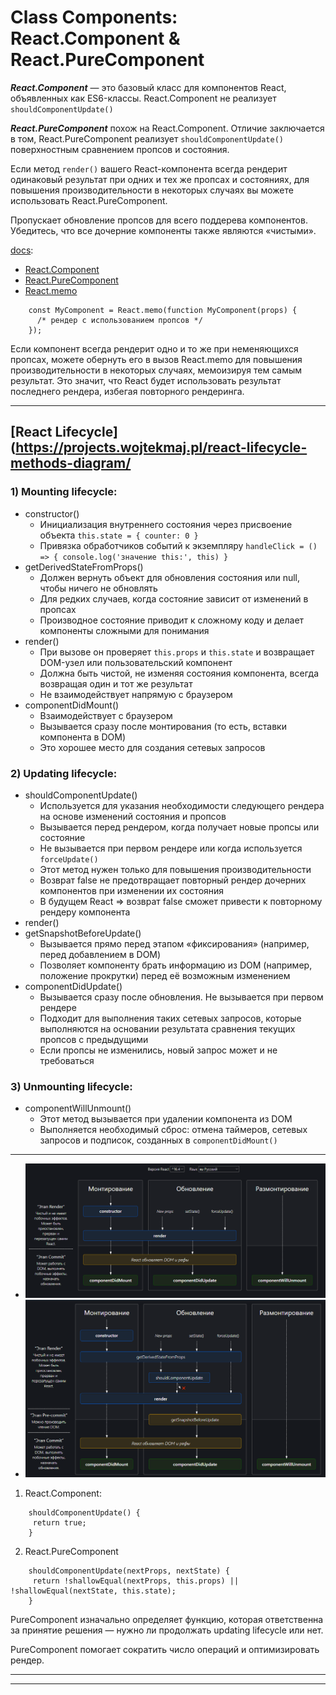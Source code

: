 # Class Components: React.Component & React.PureComponent 

***React.Component*** — это базовый класс для компонентов React, объявленных как ES6-классы.
React.Component не реализует ```shouldComponentUpdate()``` 

***React.PureComponent*** похож на React.Component. Отличие заключается в том, 
React.PureComponent реализует ```shouldComponentUpdate()``` 
поверхностным сравнением пропсов и состояния.

Если метод ```render()``` вашего React-компонента всегда рендерит одинаковый результат 
при одних и тех же пропсах и состояниях, для повышения производительности в некоторых 
случаях вы можете использовать React.PureComponent.

Пропускает обновление пропсов для всего поддерева компонентов. 
Убедитесь, что все дочерние компоненты также являются «чистыми».

[docs](https://ru.reactjs.org/docs/react-api.html):
- [React.Component](https://ru.reactjs.org/docs/react-api.html#reactcomponent)
- [React.PureComponent](https://ru.reactjs.org/docs/react-api.html#reactpurecomponent)
- [React.memo](https://ru.reactjs.org/docs/react-api.html#reactmemo)
```
    const MyComponent = React.memo(function MyComponent(props) {
      /* рендер с использованием пропсов */
    });
```
Если компонент всегда рендерит одно и то же при неменяющихся пропсах, можете обернуть его в вызов
React.memo для повышения производительности в некоторых случаях, мемоизируя тем самым результат.
Это значит, что React будет использовать результат последнего рендера, избегая повторного рендеринга.

-------

## [React Lifecycle](https://projects.wojtekmaj.pl/react-lifecycle-methods-diagram/

### 1) Mounting lifecycle:
- constructor()
    * Инициализация внутреннего состояния через присвоение объекта ```this.state = { counter: 0 }```
    * Привязка обработчиков событий к экземпляру ```handleClick = () => { console.log('значение this:', this) }```
- getDerivedStateFromProps()
    * Должен вернуть объект для обновления состояния или null, чтобы ничего не обновлять
    * Для редких случаев, когда состояние зависит от изменений в пропсах
    * Производное состояние приводит к сложному коду и делает компоненты сложными для понимания
- render()
    * При вызове он проверяет ```this.props``` и ```this.state``` и возвращает DOM-узел или пользовательский компонент
    * Должна быть чистой, не изменяя состояния компонента, всегда возвращая один и тот же результат 
    * Не взаимодействует напрямую с браузером
- componentDidMount()
    * Взаимодействует с браузером
    * Вызывается сразу после монтирования (то есть, вставки компонента в DOM)
    * Это хорошее место для создания сетевых запросов

### 2) Updating lifecycle:
- shouldComponentUpdate()
    * Используется для указания необходимости следующего рендера на основе изменений состояния и пропсов
    * Вызывается перед рендером, когда получает новые пропсы или состояние
    * Не вызывается при первом рендере или когда используется ```forceUpdate()```
    * Этот метод нужен только для повышения производительности
    * Возврат false не предотвращает повторный рендер дочерних компонентов при изменении их состояния
    * В будущем React => возврат false сможет привести к повторному рендеру компонента
- render()
- getSnapshotBeforeUpdate()
    * Вызывается прямо перед этапом «фиксирования» (например, перед добавлением в DOM)
    * Позволяет компоненту брать информацию из DOM (например, положение прокрутки) перед её возможным изменением
- componentDidUpdate()
    * Вызывается сразу после обновления. Не вызывается при первом рендере
    * Подходит для выполнения таких сетевых запросов, которые выполняются на основании 
        результата сравнения текущих пропсов с предыдущими
    * Если пропсы не изменились, новый запрос может и не требоваться

### 3) Unmounting lifecycle:
- componentWillUnmount()
    * Этот метод вызывается при удалении компонента из DOM
    * Выполняется необходимый сброс: отмена таймеров, сетевых запросов и подписок, созданных в ```componentDidMount()```

-------

- ![React Lifecycle](lifecycle.png)
- ![React Lifecycle](lifecycle-plus.png)


1) React.Component:
```
    shouldComponentUpdate() {
     return true;
    }
```

2) React.PureComponent
```
    shouldComponentUpdate(nextProps, nextState) {
     return !shallowEqual(nextProps, this.props) || !shallowEqual(nextState, this.state);
    }
```

PureComponent изначально определяет функцию, которая ответственна за принятие решения —
нужно ли продолжать updating lifecycle или нет.

PureComponent помогает сократить число операций и оптимизировать рендер.

-------






-------






